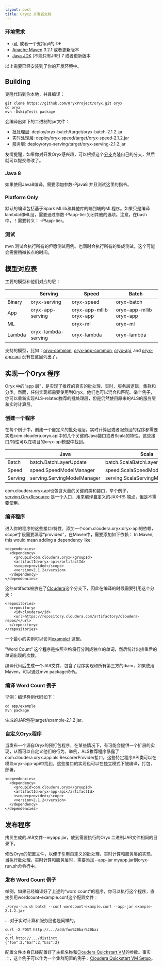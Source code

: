 ```yaml
---
layout: post
title: Oryx2 开发者文档
---
```



### 环境需求
  * [git](http://git-scm.com/), 或者一个支持git的IDE
  * [Apache Maven](http://maven.apache.org/) 3.2.1 或者更新版本
  * [Java JDK](http://www.oracle.com/technetwork/java/javase/downloads/index.html) (不能只有JRE) 7 或者更新版本

以上需要已经安装到了你的开发环境中。

## Building

克隆代码到你本地，并且编译：

```
git clone https://github.com/OryxProject/oryx.git oryx
cd oryx
mvn -DskipTests package
```

会编译出如下的二进制的jar文件：

  * 批处理层: deploy/oryx-batch/target/oryx-batch-2.1.2.jar
  * 实时处理层: deploy/oryx-speed/target/oryx-speed-2.1.2.jar
  * 服务层: deploy/oryx-serving/target/oryx-serving-2.1.2.jar

友情提醒，如果你对开发Oryx感兴趣，可以根据这个[分支](https://help.github.com/articles/fork-a-repo)克隆自己的分支，然后就可以提交修改了。

### Java 8

如果使用Java8编译，需要添加参数-Pjava8 并且测试这里的指令。

### Platform Only

默认的编译包括基于Spark MLlib和其他库的端到端的ML程序。如果只是编译lambda和ML层，需要通过参数-P!app-tier关闭其他的选项。注意，在bash中，！需要转义： -P\!app-tier。

### 测试

mvn 测试会执行所有的但愿测试用例。也同时会执行所有的集成测试，这个可能会需要稍微长点的时间。

## 模型对应表

主要的模型和他们对应的层：

||Serving|Speed|Batch|
|--|--|--|--|
|Binary| oryx-serving| oryx-speed| oryx-batch|
|App|oryx-app-serving|oryx-app-mllib oryx-app|oryx-app-mllib oryx-app|
|ML||oryx-ml|oryx-ml|
|Lambda|oryx-lambda-serving|oryx-lambda|oryx-lambda|

支持的模型，比如：[oryx-common](https://github.com/OryxProject/oryx/tree/master/framework/oryx-common), [oryx-app-common](https://github.com/OryxProject/oryx/tree/master/app/oryx-app-common), [oryx-api](https://github.com/OryxProject/oryx/tree/master/framework/oryx-api), and [oryx-app-api](https://github.com/OryxProject/oryx/tree/master/app/oryx-app-api) 没有在这里列出了。

## 实现一个Oryx 程序

Oryx 中的“app 层”，是实现了推荐的真实的批处理，实时，服务层逻辑，集群和分类。然而，任何实现都需要使用到Oryx。他们也可以混合和匹配。举个例子，你可以重新实现ALS-related推荐的批处理层，但是仍然使用原来的ALS的服务层和实时计算层。

### 创建一个程序

在每个例子中，创建一个自定义的批处理层，实时计算层或者服务层的程序都需要实现com.cloudera.oryx.api中的几个关键的Java接口或者Scala的特性。这些接口/特性可以在项目的oryx-api模型中找到。

||Java|Scala|
|--|--|--|
|Batch|batch.BatchLayerUpdate|batch.ScalaBatchLayerUpdate|
|Speed|speed.SpeedModelManager|speed.ScalaSpeedModelManager|
|Serving|serving.ServingModelManager|serving.ScalaServingModelManager|

com.cloudera.oryx.api也包含大量的关键的类和接口，举个例子，[serving.OryxResource](https://github.com/OryxProject/oryx/blob/master/framework/oryx-api/src/main/java/com/cloudera/oryx/api/serving/OryxResource.java)  是一个入口，用来编译自定义的JAX-RS 端点，但是不需要使用。

### 编译程序

进入你的程序的这些接口/特性，添加一个com.cloudera.oryx:oryx-api的依赖，scope字段需要填写“provided”，在Maven中，需要添加如下依赖：
In Maven, this would mean adding a dependency like:

```
<dependencies>
  <dependency>
    <groupId>com.cloudera.oryx</groupId>
    <artifactId>oryx-api</artifactId>
    <scope>provided</scope>
    <version>2.1.2</version>
  </dependency>
</dependencies>
```

这些artifacts被放在了[Cloudera](https://repository.cloudera.com/artifactory/cloudera-repos/)这个分支下，因此在编译的时候需要引用这个分支：

```
<repositories>
  <repository>
    <id>cloudera</id>
    <url>https://repository.cloudera.com/artifactory/cloudera-repos/</url>
  </repository>
</repositories>
```

一个最小的实例可以访问[example/](https://github.com/OryxProject/oryx/tree/master/app/example) 这里。

”Word Count” 这个程序是按照空格将行分割成独立的单词，然后统计出排重后的单词出现的次数。

编译代码后生成一个JAR文件，包含了程序实现和所有第三方的diam，如果使用Maven，可以通过mvn package命令。

### 编译 Word Count 例子

举例：编译样例代码如下：
```
cd app/example
mvn package
```

生成的JAR包在target/example-2.1.2.jar。

### 自定义Oryx程序

当发布一个源自Oryx的预打包程序，在某些情况下，有可能会提供一个扩展的实现，从而可以自定义他们的行为。举例，ALS推荐程序暴露了com.cloudera.oryx.app.als.RescorerProvider接口。这些特定程序API类可以在模块oryx-app-api中找到。这些接口的实现也可以在独立模式下被编译，打包，部署。

```
<dependencies>
  <dependency>
    <groupId>com.cloudera.oryx</groupId>
    <artifactId>oryx-app-api</artifactId>
    <scope>provided</scope>
    <version>2.1.2</version>
  </dependency>
</dependencies>

```

## 发布程序

拷贝生成的JAR文件--myapp.jar，放到需要执行的Oryx 二进制JAR文件相同的目录下。

修改Oryx的配置文件，以便于引用自定义的批处理，实时计算和服务层的实现。
当执行批处理，实时计算和服务层时，需要添加--app-jar myapp.jar到oryx-run.sh命令行中。

### 发布 Word Count 例子

举例，如果已经编译好了上述的“word count”的程序，你可以执行这个程序，直接引用wordcount-example.conf这个配置文件：

```
./oryx-run.sh batch --conf wordcount-example.conf --app-jar example-2.1.2.jar
```

... 对于实时计算和服务层也是同样的。

```
curl -X POST http://.../add/foo%20bar%20baz
...
curl http://.../distinct
{"foo":2,"bar":2,"baz":2}
```

配置文件本身已经配置好了主机名称和[Cloudera Quickstart VM](http://www.cloudera.com/content/www/en-us/downloads/quickstart_vms.html)的参数。事实上，这个例子可以作为一个集群配置的例子：[Cloudera Quickstart VM Setup](http://oryx.io/docs/admin.html#cloudera_quickstart_vm_setup)。
